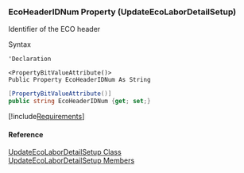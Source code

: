 ﻿### EcoHeaderIDNum Property (UpdateEcoLaborDetailSetup)

Identifier of the ECO header

Syntax

```vbnet
'Declaration

<PropertyBitValueAttribute()>
Public Property EcoHeaderIDNum As String
```

```csharp
[PropertyBitValueAttribute()]
public string EcoHeaderIDNum {get; set;}
```

[!include[Requirements](../partials/requirements.md)]

#### Reference

[UpdateEcoLaborDetailSetup Class](FChoice.Toolkits.Clarify~FChoice.Toolkits.Clarify.DepotRepair.UpdateEcoLaborDetailSetup.md)  
[UpdateEcoLaborDetailSetup Members](FChoice.Toolkits.Clarify~FChoice.Toolkits.Clarify.DepotRepair.UpdateEcoLaborDetailSetup_members.md)